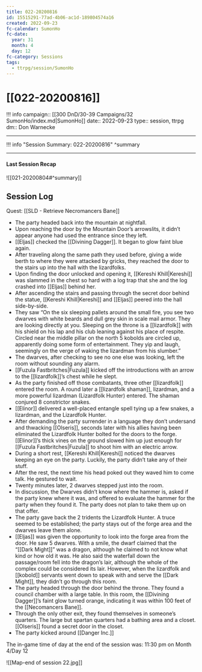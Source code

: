 ```yaml
---
title: 022-20200816
id: 15515291-77ad-4b06-ac1d-189804574a16
created: 2022-09-23
fc-calendar: SumonHo
fc-date:
  year: 31
  month: 4
  day: 12
fc-category: Sessions
tags:
  - ttrpg/session/SumonHo
---
```


# [[022-20200816]]

!!! info
    campaign:: [[300 DnD/30-39 Campaigns/32 SumonHo/index.md|SumonHo]]
    date:: 2022-09-23
    type:: session, ttrpg
    dm:: Don Warnecke


---
!!! info "Session Summary: 022-20200816"
    ^summary

---


#### Last Session Recap

![[021-20200804#^summary]]

## Session Log



Quest: [[SLD - Retrieve Necromancers Bane]]

- The party headed back into the mountain at nightfall.
- Upon reaching the door by the Mountain Door’s arrowslits, it didn’t appear anyone had used the entrance since they left.
- [[Eljas]] checked the [[Divining Dagger]]. It began to glow faint blue again.
- After traveling along the same path they used before, giving a wide berth to where they were attacked by gricks, they reached the door to the stairs up into the hall with the lizardfolks.
- Upon finding the door unlocked and opening it, [[Kereshi Khill|Kereshi]] was slammed in the chest so hard with a log trap that she and the log crashed into [[Eljas]] behind her.
- After ascending the stairs and passing through the secret door behind the statue, [[Kereshi Khill|Kereshi]] and [[Eljas]] peered into the hall side-by-side.
- They saw “On the six sleeping pallets around the small fire, you see two dwarves with white beards and dull grey skin in scale mail armor. They are looking directly at you. Sleeping on the throne is a [[lizardfolk]] with his shield on his lap and his club leaning against his place of respite. Circled near the middle pillar on the north 5 kobolds are circled up, apparently doing some form of entertainment. They yip and laugh, seemingly on the verge of waking the lizardman from his slumber.”
- The dwarves, after checking to see no one else was looking, left the room without sounding any alarm.
- [[Fuzula Fastbritches|Fuzula]] kicked off the introductions with an arrow to the [[lizardfolk]]’s chest while he slept.
- As the party finished off those combatants, three other [[lizardfolk]] entered the room. A round later a [[lizardfolk shaman]], lizardman, and a more powerful lizardman (Lizardfolk Hunter) entered. The shaman conjured 8 constrictor snakes.
- [[Elinor]] delivered a well-placed entangle spell tying up a few snakes, a lizardman, and the Lizardfolk Hunter.
- After demanding the party surrender in a language they don’t undersand and thwacking [[Olseris]], seconds later with his allies having been eliminated the Lizardfolk Hunter bolted for the doors to the forge. [[Elinor]]’s thick vines on the ground slowed him up just enough for [[Fuzula Fastbritches|Fuzula]] to shoot him with an electric arrow.
- During a short rest, [[Kereshi Khill|Kereshi]] noticed the dwarves keeping an eye on the party. Luckily, the party didn’t take any of their stuff.
- After the rest, the next time his head poked out they waved him to come talk. He gestured to wait.
- Twenty minutes later, 2 dwarves stepped just into the room.
- In discussion, the Dwarves didn’t know where the hammer is, asked if the party knew where it was, and offered to evaluate the hammer for the party when they found it. The party does not plan to take them up on that offer.
- The party gave back the 2 tridents the Lizardfolk Hunter. A truce seemed to be established; the party stays out of the forge area and the dwarves leave them alone.
- [[Eljas]] was given the opportunity to look into the forge area from the door. He saw 5 dwarves. With a smile, the dwarf claimed that the “[[Dark Might]]” was a dragon, although he claimed to not know what kind or how old it was. He also said the waterfall down the passage/room fell into the dragon’s lair, although the whole of the complex could be considered its lair. However, when the lizardfolk and [[kobold]] servants went down to speak with and serve the [[Dark Might]], they didn’t go through this room.  
- The party headed through the door behind the throne. They found a council chamber with a large table. In this room, the [[Divining Dagger]]’s faint glow turned orange, indicating it was within 100 feet of the [[Necomancers Bane]].
- Through the only other exit, they found themselves in someone’s quarters. The large but spartan quarters had a bathing area and a closet. [[Olseris]] found a secret door in the closet.  
- The party kicked around [[Danger Inc.]]

The in-game time of day at the end of the session was: 11:30 pm on Month 4/Day 12


![[Map-end of session 22.jpg]]
